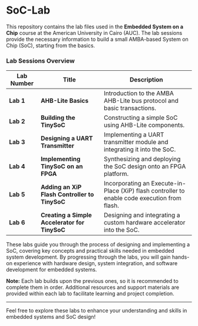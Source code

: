 # SoC-Lab
This repository contains the lab files used in the **Embedded System on a Chip** course at the American University in Cairo (AUC). The lab sessions provide the necessary information to build a small AMBA-based System on Chip (SoC), starting from the basics.

### Lab Sessions Overview

| **Lab Number** | **Title**                                           | **Description**                                                                                   |
|----------------|-----------------------------------------------------|---------------------------------------------------------------------------------------------------|
| **Lab 1**      | **AHB-Lite Basics**                                 | Introduction to the AMBA AHB-Lite bus protocol and basic transactions.                            |
| **Lab 2**      | **Building the TinySoC**                            | Constructing a simple SoC using AHB-Lite components.                                              |
| **Lab 3**      | **Designing a UART Transmitter**                    | Implementing a UART transmitter module and integrating it into the SoC.                           |
| **Lab 4**      | **Implementing TinySoC on an FPGA**                 | Synthesizing and deploying the SoC design onto an FPGA platform.                                  |
| **Lab 5**      | **Adding an XiP Flash Controller to TinySoC**       | Incorporating an Execute-in-Place (XiP) flash controller to enable code execution from flash.     |
| **Lab 6**      | **Creating a Simple Accelerator for TinySoC**       | Designing and integrating a custom hardware accelerator into the SoC.                             |

These labs guide you through the process of designing and implementing a SoC, covering key concepts and practical skills needed in embedded system development. By progressing through the labs, you will gain hands-on experience with hardware design, system integration, and software development for embedded systems.

**Note:** Each lab builds upon the previous ones, so it is recommended to complete them in order. Additional resources and support materials are provided within each lab to facilitate learning and project completion.

---

Feel free to explore these labs to enhance your understanding and skills in embedded systems and SoC design!
